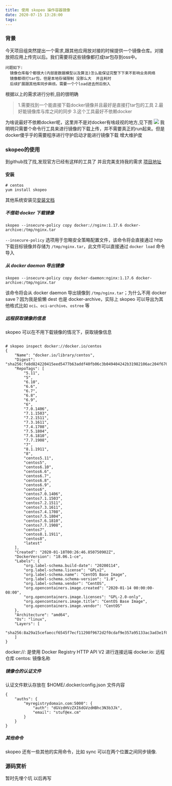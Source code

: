 ```yaml
---
title: 使用 skopeo 操作容器镜像
date: 2020-07-15 13:28:00
tags:
---
```



### 背景
今天项目组突然提出一个需求,跟其他应用放对接的时候提供一个镜像仓库。对接放把应用上传完以后。我们需要将这些镜像都打成tar包存到oss中。
```
问题如下:
  镜像仓库每个都很大(内部是数据模型以及算法)怎么能保证完整下下来不影响业务网络
  镜像都得打tar包，但是本地存储限制 没那么大  并且耗时
  后续扩展跟其他库同步麻烦。需要一个个load进去然后倒入

```
根据以上的需求进行分析,目的很明确 

> 1.需要找到一个能直接下载docker镜像并且最好是直接打tar包的工具
> 2.最好能镜像库与库之间的同步
> 3.这个工具最好不依赖docker

为啥说最好不依赖docker呢，这里并不是对docker有啥歧视的地方,见下图
![](/img/newimg/007S8ZIlgy1ggrlwuw4j9j317g04g0va.jpg)
我明明只需要个命令行工具来进行镜像的下载上传，并不需要真正的run起来。但是docker傻乎乎的需要程序进行守护启动才能进行镜像下载  增大维护度

### skopeo的使用
到github找了找,发现官方已经有这样的工具了 并且完美支持我的需求 [项目地址](https://github.com/containers/skopeo)

#### 安装
```
# centos
yum install skopeo
```
其他系统安装见[安装文档](https://github.com/containers/skopeo/blob/master/install.md)

##### 不借助 docker 下载镜像
```
skopeo --insecure-policy copy docker://nginx:1.17.6 docker-archive:/tmp/nginx.tar
```
`--insecure-policy` 选项用于忽略安全策略配置文件，该命令将会直接通过 http 下载目标镜像并存储为 `/tmp/nginx.tar`，此文件可以直接通过 `docker load` 命令导入

##### 从 docker daemon 导出镜像
```
skopeo --insecure-policy copy docker-daemon:nginx:1.17.6 docker-archive:/tmp/nginx.tar
```
该命令将会从 docker daemon 导出镜像到 `/tmp/nginx.tar`；为什么不用 docker save？因为我是偷懒 dest 也是 docker-archive，实际上 skopeo 可以导出为其他格式比如 `oci`、`oci-archive`、`ostree` 等

##### 远程获取镜像的信息
skopeo 可以在不用下载镜像的情况下，获取镜像信息
```

# skopeo inspect docker://docker.io/centos
{
    "Name": "docker.io/library/centos",
    "Digest": "sha256:fe8d824220415eed5477b63addf40fb06c3b049404242b31982106ac204f6700",
    "RepoTags": [
        "5.11",
        "5",
        "6.10",
        "6.6",
        "6.7",
        "6.8",
        "6.9",
        "6",
        "7.0.1406",
        "7.1.1503",
        "7.2.1511",
        "7.3.1611",
        "7.4.1708",
        "7.5.1804",
        "7.6.1810",
        "7.7.1908",
        "7",
        "8.1.1911",
        "8",
        "centos5.11",
        "centos5",
        "centos6.10",
        "centos6.6",
        "centos6.7",
        "centos6.8",
        "centos6.9",
        "centos6",
        "centos7.0.1406",
        "centos7.1.1503",
        "centos7.2.1511",
        "centos7.3.1611",
        "centos7.4.1708",
        "centos7.5.1804",
        "centos7.6.1810",
        "centos7.7.1908",
        "centos7",
        "centos8.1.1911",
        "centos8",
        "latest"
    ],
    "Created": "2020-01-18T00:26:46.850750902Z",
    "DockerVersion": "18.06.1-ce",
    "Labels": {
        "org.label-schema.build-date": "20200114",
        "org.label-schema.license": "GPLv2",
        "org.label-schema.name": "CentOS Base Image",
        "org.label-schema.schema-version": "1.0",
        "org.label-schema.vendor": "CentOS",
        "org.opencontainers.image.created": "2020-01-14 00:00:00-08:00",
        "org.opencontainers.image.licenses": "GPL-2.0-only",
        "org.opencontainers.image.title": "CentOS Base Image",
        "org.opencontainers.image.vendor": "CentOS"
    },
    "Architecture": "amd64",
    "Os": "linux",
    "Layers": [
        "sha256:8a29a15cefaeccf6545f7ecf11298f9672d2f0cdaf9e357a95133ac3ad3e1f07"
    ]
}
```
docker://: 是使用 Docker Registry HTTP API V2 进行连接远端
docker.io: 远程仓库
centos: 镜像名称

##### 镜像仓的认证文件
认证文件默认存放在 $HOME/.docker/config.json
文件内容
```
{
	"auths": {
		"myregistrydomain.com:5000": {
			"auth": "dGVzdHVzZXI6dGVzdHBhc3N3b3Jk",
			"email": "stuf@ex.cm"
		}
	}
}
```


##### 其他命令
skopeo 还有一些其他的实用命令，比如 sync 可以在两个位置之间同步镜像.

### 源码赏析

暂时先埋个坑 以后再写